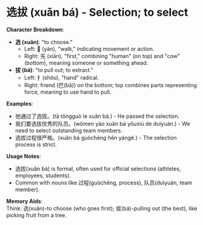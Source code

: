 # **选拔 (xuǎn bá) - Selection; to select**

**Character Breakdown**:  
- **选 (xuǎn)**: "to choose."
  - Left: 𨸚 (yán), "walk," indicating movement or action.
  - Right: 先 (xiān), "first," combining "human" (on top) and "cow" (bottom), meaning someone or something ahead.  
- **拔 (bá)**: "to pull out; to extract."
  - Left: 扌(shǒu), "hand" radical.
  - Right: friend (巴(bā)) on the bottom; top combines parts representing force, meaning to use hand to pull.

**Examples**:  
- 他通过了选拔。(tā tōngguò le xuǎn bá.) - He passed the selection.  
- 我们要选拔优秀的队员。(wǒmen yào xuǎn bá yōuxiù de duìyuán.) - We need to select outstanding team members.  
- 选拔过程很严格。(xuǎn bá guòchéng hěn yángé.) - The selection process is strict.

**Usage Notes**:  
- 选拔(xuǎn bá) is formal, often used for official selections (athletes, employees, students).  
- Common with nouns like 过程(guòchéng, process), 队员(duìyuán, team member).

**Memory Aids**:  
Think: 选(xuǎn)-to choose (who goes first); 拔(bá)-pulling out (the best), like picking fruit from a tree.
